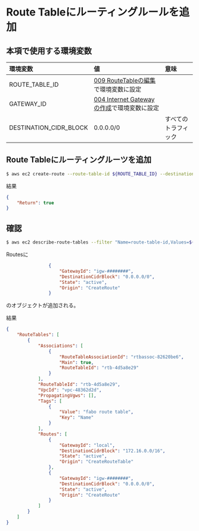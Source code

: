 # Route Tableにルーティングルールを追加

## 本項で使用する環境変数

|環境変数|値|意味|
|:--|:--|:--|
|ROUTE_TABLE_ID|[009 RouteTableの編集](/vpc/009_modify_route_table.md)で環境変数に設定||
|GATEWAY_ID|[004 Internet Gatewayの作成](/vpc/004_create_gateway.md)で環境変数に設定||
|DESTINATION_CIDR_BLOCK|0.0.0.0/0|すべてのトラフィック|

## Route Tableにルーティングルーツを追加

```bash
$ aws ec2 create-route --route-table-id ${ROUTE_TABLE_ID} --destination-cidr-block DESTINATION_CIDR_BLOCK --gateway-id ${GATEWAY_ID}
```

結果

```json
{
    "Return": true
}
```

## 確認

```bash
$ aws ec2 describe-route-tables --filter "Name=route-table-id,Values=${ROUTE_TABLE_ID}"
```

Routesに

```json
                {
                    "GatewayId": "igw-########", 
                    "DestinationCidrBlock": "0.0.0.0/0", 
                    "State": "active", 
                    "Origin": "CreateRoute"
                }
```

のオブジェクトが追加される。


結果

```json
{
    "RouteTables": [
        {
            "Associations": [
                {
                    "RouteTableAssociationId": "rtbassoc-82620be6", 
                    "Main": true, 
                    "RouteTableId": "rtb-4d5a8e29"
                }
            ], 
            "RouteTableId": "rtb-4d5a8e29", 
            "VpcId": "vpc-48362d2d", 
            "PropagatingVgws": [], 
            "Tags": [
                {
                    "Value": "fabo route table", 
                    "Key": "Name"
                }
            ], 
            "Routes": [
                {
                    "GatewayId": "local", 
                    "DestinationCidrBlock": "172.16.0.0/16", 
                    "State": "active", 
                    "Origin": "CreateRouteTable"
                }, 
                {
                    "GatewayId": "igw-########", 
                    "DestinationCidrBlock": "0.0.0.0/0", 
                    "State": "active", 
                    "Origin": "CreateRoute"
                }
            ]
        }
    ]
}
```


